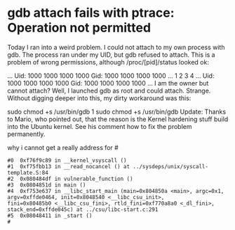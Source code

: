 # gdb attach fails with ptrace: Operation not permitted
Today I ran into a weird problem. I could not attach to my own process with gdb. The process ran under my UID, but gdb refused to attach. This is a problem of wrong permissions, although /proc/[pid]/status looked ok:


...
Uid:    1000    1000    1000    1000
Gid:    1000    1000    1000    1000
...
1
2
3
4
...
Uid:    1000    1000    1000    1000
Gid:    1000    1000    1000    1000
...
I am the owner but cannot attach? Well, I launched gdb as root and could attach. Strange. Without digging deeper into this, my dirty workaround was this:


sudo chmod +s /usr/bin/gdb
1
sudo chmod +s /usr/bin/gdb
Update: Thanks to Mario, who pointed out, that the reason is the Kernel hardening stuff build into the Ubuntu kernel. See his comment how to fix the problem permanently.

why i cannot get a really address for 
    #
    
    #0  0xf76f9c89 in __kernel_vsyscall ()
    #1  0xf75fbb13 in __read_nocancel () at ../sysdeps/unix/syscall-template.S:84
    #2  0x080484df in vulnerable_function ()
    #3  0x0804851d in main ()
    #4  0xf753e637 in __libc_start_main (main=0x804850a <main>, argc=0x1, 
    argv=0xffde0464, init=0x8048540 <__libc_csu_init>, 
    fini=0x80485b0 <__libc_csu_fini>, rtld_fini=0xf770a8a0 <_dl_fini>, 
    stack_end=0xffde045c) at ../csu/libc-start.c:291
    #5  0x08048411 in _start ()
    #